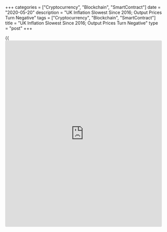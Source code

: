 +++
categories = ["Cryptocurrency", "Blockchain", "SmartContract"]
date = "2020-05-20"
description = "UK Inflation Slowest Since 2016; Output Prices Turn Negative"
tags = ["Cryptocurrency", "Blockchain", "SmartContract"]
title = "UK Inflation Slowest Since 2016; Output Prices Turn Negative"
type = "post"
+++

{{<iframe id="large-banner" src="https://www.bounty.group/#slide=20.0" width="100%" height="600" scrolling="no" style="border: 0px solid rgb(216, 221, 230); border-radius: 3px;">}}

UK inflation slowed to the lowest since 2016 in April and factory gate
inflation turned negative for the first time since mid-2016 as the
[coronavirus][1] lockdown has weighed on global oil prices, data from
the Office for National Statistics showed Wednesday.

Consumer price inflation eased to 0.8 percent in April from 1.5 percent
in March. Economists had forecast the rate to ease to 0.9 percent. The
latest rate was the lowest since August 2016.

Core inflation that excludes energy, food, alcoholic beverages and
tobacco, slowed moderately to 1.4 percent in April from 1.6 percent in
March.

The consumer prices index including owner occupiers' housing costs rose
0.9 percent year-on-year in April, slower than the 1.5 percent increase
in March.

Transport cost fell 1 percent, clothing and footwear costs decreased 2.9
percent and housing, water and electricity prices dropped 1.1 percent
annually. Meanwhile, food and non-alcoholic beverages prices increased
1.3 percent.

On a monthly basis, consumer prices dropped 0.2 percent after remaining
flat in March. Prices were forecast to fall marginally by 0.1 percent.

James Smith, an ING economist said headline inflation is set to head
down towards zero over the summer, and with unemployment rising, price
pressures are unlikely to return rapidly any time soon.

With the figures triggering the first in what is likely be a series of
letters from the Bank of England Chief to the Chancellor explaining why
inflation is more than 1ppt below the 2 percent target, the pressure to
loosen monetary [policy](https://www.fintechee.com/policy/) further is likely to grow, Ruth Gregory, an
economist at Capital Economics, said.

Another report from the ONS showed that output prices declined for the
first time since June 2016 driven by lower cost of petroleum, chemicals
and pharmaceuticals.

Output prices decreased 0.7 percent annually in April reversing a 0.3
percent rise in March. Economists had forecast a 0.4 percent decrease.

On month, output prices fell 0.7 percent after falling 0.2 percent in
March. This was also faster than the expected -0.5 percent.

At the same time, input prices declined the most since December 2015.
Input producer price inflation was driven mostly by commodity prices,
the ONS said.

Prices plunged 9.8 percent on year versus March's 3.1 percent decrease.
Economists had forecast 8.7 percent annual fall.

On a monthly basis, input prices logged its biggest fall on record.
Prices fell 5.1 percent after falling 3.8 percent in March. Input prices
were forecast to decrease 4 percent.

In a separate communiqué, the ONS said house prices logged an annual
growth of 2.1 percent in March versus a 2 percent rise in February.

House prices in London advanced 4.7 percent, which was the largest
annual growth the capital has reported since December 2016.

The ONS said fewer transactions were available in March due to the
restriction imposed to reduce the spread of the coronavirus. The House
Price Index will be suspended until further notice from the April 2020.

For comments and feedback [contact](https://www.playgroundfx.com/contact/): editorial@rtt[news](https://www.letsplayfx.com/blog/forex-news-website/).com

[Business News][2]

   1. www.rtt[news](https://www.letsplayfx.com/blog/forex-news-website/).com/list/coronavirus.aspx
   2. www.rtt[news](https://www.letsplayfx.com/blog/forex-news-website/).com/Content/Business.aspx